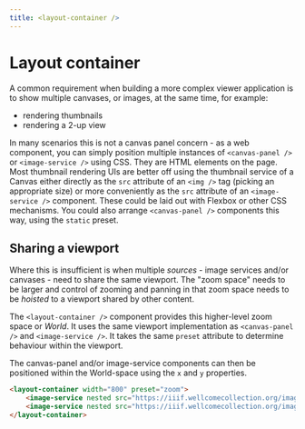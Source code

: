 ```yaml
---
title: <layout-container />
---
```


# Layout container

A common requirement when building a more complex viewer application is to show multiple canvases, or images, at the same time, for example:

 - rendering thumbnails
 - rendering a 2-up view
 
In many scenarios this is not a canvas panel concern - as a web component, you can simply position multiple instances of `<canvas-panel />` or `<image-service />` using CSS. They are HTML elements on the page. Most thumbnail rendering UIs are better off using the thumbnail service of a Canvas either directly as the `src` attribute of an `<img />` tag (picking an appropriate size) or more conveniently as the `src` attribute of an `<image-service />` component. These could be laid out with Flexbox or other CSS mechanisms. You could also arrange `<canvas-panel />` components this way, using the `static` preset.
 
## Sharing a viewport

Where this is insufficient is when multiple _sources_ - image services and/or canvases - need to share the same viewport. The "zoom space" needs to be larger and control of zooming and panning in that zoom space needs to be _hoisted_ to a viewport shared by other content.

The `<layout-container />` component provides this higher-level zoom space or _World_. It uses the same viewport implementation as `<canvas-panel />` and `<image-service />`. It takes the same `preset` attribute to determine behaviour within the viewport.

The canvas-panel and/or image-service components can then be positioned within the World-space using the `x` and `y` properties.


```html
<layout-container width="800" preset="zoom">
    <image-service nested src="https://iiif.wellcomecollection.org/image/b18035723_0010.JP2" x="0" /> 
    <image-service nested src="https://iiif.wellcomecollection.org/image/b18035723_0011.JP2" x="2411" />
</layout-container>
```


